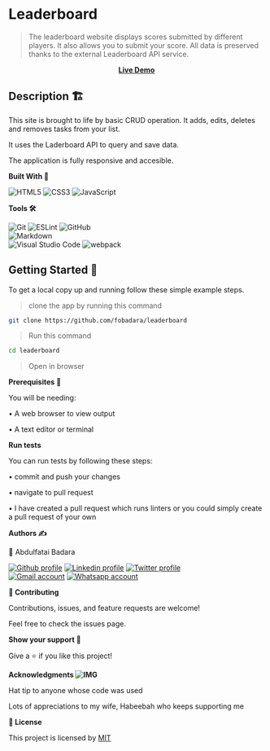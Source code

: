 # Leaderboard
>The leaderboard website displays scores submitted by different players. It also allows you to submit your score. All data is preserved thanks to the external Leaderboard API service.


**<div align="center"><a href="https://fobadara.github.io/Leaderboard/dist/" text="bold">Live Demo</a></div>**

## Description 🏗️

This site is brought to life by basic CRUD operation. It adds, edits, deletes and removes tasks from your list. 

It uses the Laderboard API to query and save data.

The application is fully responsive and accesible.

**Built With 🔨**

![HTML5](https://img.shields.io/badge/html5-%23E34F26.svg?style=for-the-badge&logo=html5&logoColor=white) 
![CSS3](https://img.shields.io/badge/css3-%231572B6.svg?style=for-the-badge&logo=css3&logoColor=white)
![JavaScript](https://img.shields.io/badge/javascript-%23323330.svg?style=for-the-badge&logo=javascript&logoColor=%23F7DF1E)

**Tools 🛠️**

![Git](https://img.shields.io/badge/git-%23F05033.svg?style=for-the-badge&logo=git&logoColor=white)
![ESLint](https://img.shields.io/badge/ESLint-4B3263?style=for-the-badge&logo=eslint&logoColor=white)
![GitHub](https://img.shields.io/badge/github-%23121011.svg?style=for-the-badge&logo=github&logoColor=white)  
![Markdown](https://img.shields.io/badge/markdown-%23000000.svg?style=for-the-badge&logo=markdown&logoColor=white)  
![Visual Studio Code](https://img.shields.io/badge/Visual%20Studio%20Code-0078d7.svg?style=for-the-badge&logo=visual-studio-code&logoColor=white) 
![webpack](https://www.vectorlogo.zone/logos/js_webpack/js_webpack-ar21.svg)

## Getting Started 🏁

To get a local copy up and running follow these simple example steps.

>clone the app by running this command 
```bash 
git clone https://github.com/fobadara/leaderboard
```
>Run this command 
```bash 
cd leaderboard
````
>Open in browser

**Prerequisites 📜**

You will be needing:

• A web browser to view output

• A text editor or terminal

**Run tests**

You can run tests by following these steps:

• commit and push your changes

• navigate to pull request

• I have created a pull request which runs linters or you could simply create a pull request of your own

**Authors ✍️**

👤 Abdulfatai Badara

<a target="_blank" href="https://github.com/fobadara"><img src="https://img.shields.io/badge/github-%23121011.svg?style=for-the-badge&logo=github&logoColor=white" alt="Github profile"></a>
<a target="_blank"
href="www.linkedin.com/in/fobadara"><img
src="https://img.shields.io/badge/-LinkedIn-0077b5?style=for-the-badge&logo=LinkedIn&logoColor=white" alt="Linkedin profile"></a> 
<a target="_blank"
href="https://twitter.com/fob90s"><img
src="https://img.shields.io/badge/-Twitter-1DA1F2?style=for-the-badge&logo=Twitter&logoColor=white" alt="Twitter profile"></a>    
<a target="_blank"
href="mailto:fob90s@gmail.com"><img
src="https://img.shields.io/badge/-Gmail-D14836?style=for-the-badge&logo=Gmail&logoColor=white" alt="Gmail account"></a>
<a target="_blank"
href="https://wa.me/+2349066478370">
<img
src="https://img.shields.io/badge/WhatsApp-25D366?style=for-the-badge&logo=whatsapp&logoColor=white" alt="Whatsapp account"></a>

**🤝 Contributing**

Contributions, issues, and feature requests are welcome!

Feel free to check the issues page.

**Show your support 💪**

Give a ⭐️ if you like this project!

**Acknowledgments ![IMG](http://www.sherv.net/cm/emoticons/hello/hat-tip-smiley-emoticon.gif)**

Hat tip to anyone whose code was used

Lots of appreciations to my wife, Habeebah who keeps supporting me

**📝 License**

This project is licensed by [MIT](LICENSE)
